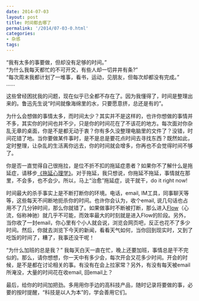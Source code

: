 ```yaml
---
date: 2014-07-03
layout: post
title: 时间都去哪了
permalink: '/2014/07-03-0.html'
categories:
- 杂感
tags:
---
```



“我有太多的事要做，但却没有足够的时间。”  
“为什么我每天都忙的不可开交，有些人却一切井井有条?”  
“每次周末我都计划了一堆事，看书，运动，见朋友，但每次却都没有完成。”  
……

这些曾经困扰我的问题，现在似乎已全都不存在了。因为我懂得了，时间是整理出来的。鲁迅先生说“时间就像海绵里的水，只要愿意挤，总还是有的”。

为什么会想做的事情太多，而时间太少？其实并不是这样的，也许你想做的事情并不多，其实你的时间也并不少，只是你的时间花在了不该花的地方。每次面对你杂乱无章的桌面，你是不是都无动于衷？你有多久没整理电脑里的文件了？没错，时间花错了地。当你要做某件事时，是不是总是要花点时间去寻找东西？既然如此，定时整理，让杂乱的生活离你远去，你的时间就会增多，你再也不会觉得时间不够了。

你是否一直觉得自己很拖拉，是位不折不扣的拖延症患者？如果你不了解什么是拖延症，请移步[《拖延心理学》](http://book.douban.com/subject/4180711/)。对于拖延，我只想说，你拖延不拖延，事情就在那里，不会多，也不会少。所以，马上“治愈”拖延症，说干就干，do it right now!

时间最大的杀手事实上是不断打断你的环境。电话，email, IM工具，同事聊天等等，这些每天不间断地扼杀你的时间。也许你会认为，收个email, 说几句话也占用不了几分钟时间，那么你就错了。如果做事时不断被打断，那么进入[Flow](http://en.wikipedia.org/wiki/Flow_\(psychology\))（心流，俗称神驰）就几乎不可能，而效率最大的时刻就是进入Flow的阶段。另外，当你收了一封email，你心里有个小人就会说，浏览会网页吧，反正也花不了多少时间。然后，你就去浏览下今天的新闻，看看天气如何，当你回到现实时，又到了吃饭的时间了，糟了，我事还没干呢！

“为什么加班的总是我？” 我每天白天一直在忙，晚上还要加班，事情总是干不完似的。那么，请你想想，你一天中有多少会，每次开会又花多少时间。开会的时候，是不是都在讨论相关的事。有没有在会上拉家常？另外，有没有每天被email所淹没，大量的时间花在收email, 回email上？

最后，给你的时间加把劲。多用用你手边的高科技产品，随时记录将要做的事，必要的按时提醒，“科技是以人为本”的，学会善用它们。
